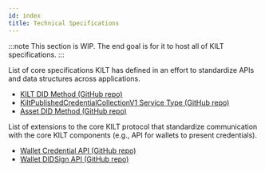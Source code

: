 ```yaml
---
id: index
title: Technical Specifications
---
```


:::note
This section is WIP.
The end goal is for it to host all of KILT specifications.
:::

List of core specifications KILT has defined in an effort to standardize APIs and data structures across applications.

- [KILT DID Method (GitHub repo)][kilt-did-method]
- [KiltPublishedCredentialCollectionV1 Service Type (GitHub repo)][kilt-published-credential-collection-v1]
- [Asset DID Method (GitHub repo)][asset-did-method]

List of extensions to the core KILT protocol that standardize communication with the core KILT components (e.g., API for wallets to present credentials).

- [Wallet Credential API (GitHub repo)][kilt-wallet-credential-api]
- [Wallet DIDSign API (GitHub repo)][kilt-wallet-didsign-api]

[kilt-did-method]: https://github.com/KILTprotocol/spec-kilt-did
[kilt-published-credential-collection-v1]: https://github.com/KILTprotocol/spec-KiltPublishedCredentialCollectionV1
[asset-did-method]: https://github.com/KILTprotocol/spec-asset-did
[kilt-wallet-credential-api]: https://github.com/KILTprotocol/spec-ext-credential-api
[kilt-wallet-didsign-api]: https://github.com/KILTprotocol/spec-ext-didsign-api
